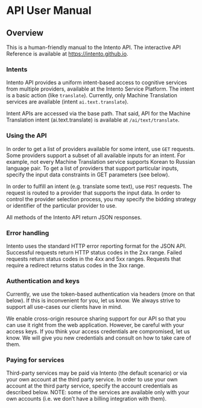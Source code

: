 # API User Manual

## Overview

This is a human-friendly manual to the Intento API. The interactive API Reference is available at https://intento.github.io.

### Intents

Intento API provides a uniform intent-based access to cognitive services from multiple providers, available at the Intento Service Platform. The intent is a basic action (like `translate`). Currently, only Machine Translation services are available (intent `ai.text.translate`).
 
Intent APIs are accessed via the base path. That said, API for the Machine Translation intent (ai.text.translate) is available at `/ai/text/translate`.

### Using the API

In order to get a list of providers available for some intent, use `GET` requests. Some providers support a subset of all available inputs for an intent. For example, not every Machine Translation service supports Korean to Russian language pair. To get a list of providers that support particular inputs, specify the input data constraints in GET parameters (see below).
 
In order to fulfill an intent (e.g. translate some text), use `POST` requests. The request is routed to a provider that supports the input data. In order to control the provider selection process, you may specify the bidding strategy or identifier of the particular provider to use.
 
All methods of the Intento API return JSON responses.
 
### Error handling

Intento uses the standard HTTP error reporting format for the JSON API. Successful requests return HTTP status codes in the 2xx range. Failed requests return status codes in the 4xx and 5xx ranges. Requests that require a redirect returns status codes in the 3xx range. 

### Authentication and keys

Currently, we use the token-based authentication via headers (more on that below). If this is inconvenient for you, let us know. We always strive to support all use-cases our clients have in mind.
 
We enable cross-origin resource sharing support for our API so that you can use it right from the web application. However, be careful with your access keys. If you think your access credentials are compromised, let us know. We will give you new credentials and consult on how to take care of them.

### Paying for services

Third-party services may be paid via Intento (the default scenario) or via your own account at the third party service. In order to use your own account at the third party service, specify the account credentials as described below. NOTE: some of the services are available only with your own accounts (i.e. we don’t have a billing integration with them).
